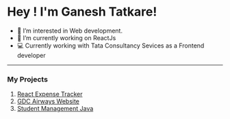 <h1>Hey ! I'm Ganesh Tatkare!</h1>

- 👀 I’m interested in Web development.
- 🌱 I’m currently working on ReactJs
- :computer: Currently working with Tata Consultancy Sevices as a Frontend developer
<hr>

<h3>My Projects</h3>
<ol>
  <li><a href="https://github.com/ganesh-tatkare/React-Expense-Tracker">React Expense Tracker</a></li>
  <li><a href="https://github.com/ganesh-tatkare/GDC-Airways-Website">GDC Airways Website</a></li>
  <li><a href="https://github.com/ganesh-tatkare/Student-Management-Java">Student Management Java</a></li>
</ol>

<!---
ganesh-tatkare/ganesh-tatkare is a ✨ special ✨ repository because its `README.md` (this file) appears on your GitHub profile.
You can click the Preview link to take a look at your changes.
--->
